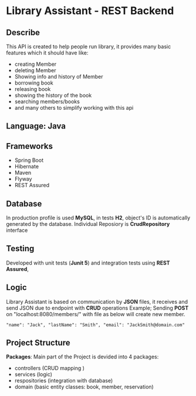 # Library Assistant - REST Backend


 ## Describe
 This API is created to help people run library, it provides many basic features which it should have like:

 - creating Member
 - deleting Member
 - Showing info and history of Member
 - borrowing book 
 - releasing book
 - showing      the        history of  the book
 - searching members/books
 - and many others     to simplify working with  this api 
## Language: Java

## Frameworks

- Spring Boot
- Hibernate
- Maven
- Flyway
- REST Assured
## Database

In production profile is used **MySQL**, in tests **H2**, object's ID is automatically generated by the database.
Individual Reposiory is  **CrudRepository** interface

## Testing

Developed with unit tests (**Junit 5**) and integration tests using **REST Assured**,

 

## Logic
Library Assistant is based on communication by **JSON** files, it receives and send JSON due to endpoint with **CRUD** operations
Example;
Sending **POST** on "localhost:8080/members/" with file as below will create new member.

`"name": "Jack",
 "lastName": "Smith",
 "email": "JackSmith@domain.com"`


##  Project Structure
**Packages**:
  Main part of the Project is devided into 4 packages: 
- controllers (CRUD mapping )
- services (logic)
- respositories (integration with database)
- domain (basic entity classes: book, member, reservation)
